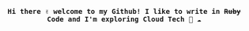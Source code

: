 <h4 align="center"><samp> Hi there ✌️ welcome to my Github! I like to write in <s>Ruby</s> Code and I'm exploring Cloud Tech 💎 ☁️ </samp></h4>

